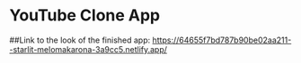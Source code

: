 # YouTube Clone App

##Link to the look of the finished app:
https://64655f7bd787b90be02aa211--starlit-melomakarona-3a9cc5.netlify.app/

